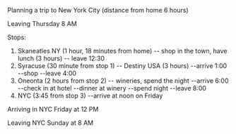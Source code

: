 Planning a trip to New York City 
(distance from home 6 hours)

Leaving Thursday 8 AM

Stops:  

1. Skaneatles NY (1 hour, 18 minutes from home) 
-- shop in the town, have lunch (3 hours)
-- leave 12:30
2. Syracuse (30 minute from stop 1) -- Destiny USA (3 hours)
--arrive 1:00
--shop
--leave 4:00
3. Oneonta (2 hours from stop 2) -- wineries, spend the night
--arrive 6:00
--check in at hotel
--dinner at winery
--spend night
--leave 8:00
4. NYC (3:45 from stop 3)
--arrive at noon on Friday


Arriving in NYC Friday at 12 PM

Leaving NYC Sunday at 8 AM